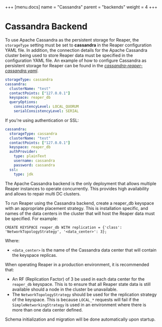 +++
[menu.docs]
name = "Cassandra"
parent = "backends"
weight = 4
+++

# Cassandra Backend

To use Apache Cassandra as the persistent storage for Reaper, the `storageType` setting must be set to **cassandra** in the Reaper configuration YAML file. In addition, the connection details for the Apache Cassandra cluster being used to store Reaper data must be specified in the configuration YAML file. An example of how to configure Cassandra as persistent storage for Reaper can be found in the *[cassandra-reaper-cassandra.yaml](https://github.com/thelastpickle/cassandra-reaper/blob/master/src/packaging/resource/cassandra-reaper-cassandra.yaml)*.

```yaml
storageType: cassandra
cassandra:
  clusterName: "test"
  contactPoints: ["127.0.0.1"]
  keyspace: reaper_db
  queryOptions:
    consistencyLevel: LOCAL_QUORUM
    serialConsistencyLevel: SERIAL
```

If you're using authentication or SSL:

```yaml
cassandra:
  storageType: cassandra
  clusterName: "test"
  contactPoints: ["127.0.0.1"]
  keyspace: reaper_db
  authProvider:
    type: plainText
    username: cassandra
    password: cassandra
  ssl:
    type: jdk
```

The Apache Cassandra backend is the only deployment that allows multiple Reaper instances to operate concurrently. This provides high availability and allows to repair multi DC clusters.

To run Reaper using the Cassandra backend, create a reaper_db keyspace with an appropriate placement strategy. This is installation specific, and names of the data centers in the cluster that will host the Reaper data must be specified. For example:

```none
CREATE KEYSPACE reaper_db WITH replication = {'class': 'NetworkTopologyStrategy', '<data_center>': 3};
```

Where:

* `<data_center>` is the name of the Cassandra data center that will contain the keyspace replicas.

When operating Reaper in a production environment, it is recommended that:

* An RF (Replication Factor) of 3 be used in each data center for the `reaper_db` keyspace. This is to ensure that all Reaper state data is still available should a node in the cluster be unavailable.
* The `NetworkTopologyStrategy` should be used for the replication strategy of the keyspace. This is because `LOCAL_*` requests will fail if the `SimpleNetworkingStrategy` is used in an environment where there is more than one data center defined.

Schema initialization and migration will be done automatically upon startup.
